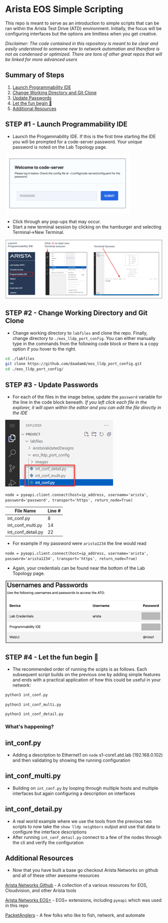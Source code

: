 # Arista EOS Simple Scripting

This repo is meant to serve as an introduction to simple scripts that can be ran within the Arista Test Drive (ATD) environment. Initially, the focus will be configuring interfaces but the options are limitless when you get creative.

*Disclaimer: The code contained in this repository is meant to be clear and easily understood to someone new to network automation and therefore is not as condensed or optimized.  There are tons of other great repos that will be linked for more advanced users*

## Summary of Steps

1. [Launch Programmability IDE](#step-1---launch-programmability-ide)
2. [Change Working Directory and Git Clone](#step-2---change-working-directory-and-git-clone)
3. [Update Passwords](#step-3---update-passwords)
4. [Let the fun begin 🚀](#step-4---Let-the-fun-begin-🚀)
5. [Additional Resources](#additional-resources)

## STEP #1 - Launch Programmability IDE

- Launch the Progammability IDE.  If this is the first time starting the IDE you will be prompted for a code-server password.  Your unique password is noted on the Lab Topology page.

<img src="images/code-server.png" alt="folder" width="400"/>

- Click through any pop-ups that may occur.
- Start a new terminal session by clicking on the hamburger and selecting Terminal->New Terminal.

![Topo](images/programmability_ide.png)

## STEP #2 - Change Working Directory and Git Clone

- Change working directory to `labfiles` and clone the repo. Finally, change directory to `./eos_lldp_port_config`. You can either manually type in the commands from the following code block or there is a copy option if you hover to the right.

``` bash
cd ./labfiles
git clone https://github.com/daadam4/eos_lldp_port_config.git
cd ./eos_lldp_port_config/
```

## STEP #3 - Update Passwords

- For each of the files in the image below, update the `password` variable for the line in the code block beneath. *If you left click each file in the explorer, it will open within the editor and you can edit the file directly in the IDE*

<img src="images/password_update.png" alt="folder"/>

`node = pyeapi.client.connect(host=ip_address, username='arista', password='password', transport='https', return_node=True)`

| File Name   | Line # |
| ----------- | ----------- |
| int_conf.py | 8       |
| int_conf_multi.py   | 14        |
| int_conf_detail.py   | 22        |

- For example if my password were `arista1234` the line would read

`node = pyeapi.client.connect(host=ip_address, username='arista', password='arista1234', transport='https', return_node=True)`

- Again, your credentials can be found near the bottom of the Lab Topology page.

![Topo](images/username_passwords.png)

## STEP #4 - Let the fun begin 🚀

- The recommended order of running the scipts is as follows. Each subsequent script builds on the previous one by adding simple features and ends with a practical application of how this could be useful in your network:

```bash
python3 int_conf.py
```
```
python3 int_conf_multi.py
```
```
python3 int_conf_detail.py
```
### What's happening?

**int_conf.py**
---
- Adding a description to Ethernet1 on `node` s1-core1.atd.lab (192.168.0.102) and then validating by showing the running configuration

**int_conf_multi.py**
---
- Building on `int_conf.py` by looping through multiple hosts and multiple interfaces but again configuring a description on interfaces

**int_conf_detail.py**
---
- A real world example where we use the tools from the previous two scripts to now take the `show lldp neighbors` output and use that data to configure the interface descriptions
- After running `int_conf_detail.py` connect to a few of the nodes through the cli and verify the configuration

## Additional Resources
- Now that you have built a base go checkout Arista Networks on github and all of these other awesome resources

[Arista Networks Github](https://github.com/aristanetworks) - A collection of a various resources for EOS, Cloudvision, and other Arista tools

[Arista Networks EOS+](https://github.com/arista-eosplus) - EOS+ extensions, including `pyeapi` which was used in this repo

[PacketAnglers](https://github.com/packetAnglers/) - A few folks who like to fish, network, and automate
